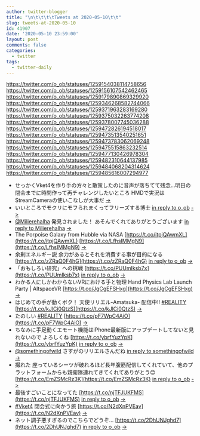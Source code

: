 ```yaml
---
author: twitter-blogger
title: "\n\t\t\t\tTweets at 2020-05-10\t\t"
slug: tweets-at-2020-05-10
id: 41907
date: '2020-05-10 23:59:00'
layout: post
comments: false
categories:
  - twitter
tags:
  - twitter-daily
---
```


https://twitter.com/o_ob/statuses/1259154038114758656 https://twitter.com/o_ob/statuses/1259156107542462465 https://twitter.com/o_ob/statuses/1259179890869329920 https://twitter.com/o_ob/statuses/1259346268582744066 https://twitter.com/o_ob/statuses/1259371963283169280 https://twitter.com/o_ob/statuses/1259375032263774208 https://twitter.com/o_ob/statuses/1259378007745036288 https://twitter.com/o_ob/statuses/1259472826194518017 https://twitter.com/o_ob/statuses/1259473513540251651 https://twitter.com/o_ob/statuses/1259473783062069248 https://twitter.com/o_ob/statuses/1259475515863232514 https://twitter.com/o_ob/statuses/1259477130426978304 https://twitter.com/o_ob/statuses/1259482310644137985 https://twitter.com/o_ob/statuses/1259484068204314624 https://twitter.com/o_ob/statuses/1259485616007294977  

*   せっかくVket4を作り手の方々と散策したのに音声が落ちてて残念…明日の閉会までに時間作って再チャレンジしたいところ HMDで実況はStreamCameraの使いこなしが大事だ [->](https://twitter.com/o_ob/statuses/1259154038114758656)
*   いいところでモクリにモフられまくってフリーズする博士 [in reply to o_ob](https://twitter.com/o_ob/statuses/1259128066141347840) [->](https://twitter.com/o_ob/statuses/1259156107542462465)
*   [@Milierehalha](https://twitter.com/Milierehalha) 発見されました！ あそんでくれてありがとうございます [in reply to Milierehalha](https://twitter.com/Milierehalha/statuses/1259160787735556096) [->](https://twitter.com/o_ob/statuses/1259179890869329920)
*   The Porpoise Galaxy from Hubble via NASA [https://t.co/itpjQAwmXL](https://t.co/itpjQAwmXL) [https://t.co/LfhsIMMgN9](https://t.co/LfhsIMMgN9) [->](https://twitter.com/o_ob/statuses/1259346268582744066)
*   余剰エネルギー説 余力があるとそれを消費する事が目的になる [https://t.co/zZRaQ0F4hG](https://t.co/zZRaQ0F4hG) [in reply to o_ob](https://twitter.com/o_ob/statuses/1259111535697211394) [->](https://twitter.com/o_ob/statuses/1259371963283169280)
*   「おもしろい研究」への挑戦 [https://t.co/PUUmIksb7x](https://t.co/PUUmIksb7x) [in reply to o_ob](https://twitter.com/o_ob/statuses/1259111535697211394) [->](https://twitter.com/o_ob/statuses/1259375032263774208)
*   わかる人にしかわからないVRにおける手と物理 Hand Physics Lab Launch Party | AltspaceVR [https://t.co/JgCgEFSHxg](https://t.co/JgCgEFSHxg) [->](https://twitter.com/o_ob/statuses/1259378007745036288)
*   はじめての手が動くボク！ 天使リリエル-Amatsuka- 配信中!! [#REALITY](https://twitter.com/search?q=%23REALITY&src=hash) [https://t.co/kJlCi0QtzS](https://t.co/kJlCi0QtzS) [->](https://twitter.com/o_ob/statuses/1259472826194518017)
*   たのしい [#REALITY](https://twitter.com/search?q=%23REALITY&src=hash) [https://t.co/pF7WpC4AiO](https://t.co/pF7WpC4AiO) [->](https://twitter.com/o_ob/statuses/1259473513540251651)
*   ちなみに手足動くエモート機能はiPhone最新版にアップデートしてないと見れないので よろしくね [https://t.co/ybrfYuzYpK](https://t.co/ybrfYuzYpK) [in reply to o_ob](https://twitter.com/o_ob/statuses/1259472826194518017) [->](https://twitter.com/o_ob/statuses/1259473783062069248)
*   [@somethingofwild](https://twitter.com/somethingofwild) さすがのリリエルさんだね [in reply to somethingofwild](https://twitter.com/somethingofwild/statuses/1259474242992656384) [->](https://twitter.com/o_ob/statuses/1259475515863232514)
*   撮れた 座っているシーツが破れるほど長年腹筋配信してくれていて、他のプラットフォームからも親衛隊連れてきてくれてありがとう😊 [https://t.co/EmZSMcRz3K](https://t.co/EmZSMcRz3K) [in reply to o_ob](https://twitter.com/o_ob/statuses/1259473513540251651) [->](https://twitter.com/o_ob/statuses/1259477130426978304)
*   最後すごいことになってた [https://t.co/njTFJUKFMS](https://t.co/njTFJUKFMS) [in reply to o_ob](https://twitter.com/o_ob/statuses/1259473513540251651) [->](https://twitter.com/o_ob/statuses/1259482310644137985)
*   [#Vket4](https://twitter.com/search?q=%23Vket4&src=hash) 閉会式に向かう旅 [https://t.co/N2dXnPVEav](https://t.co/N2dXnPVEav) [->](https://twitter.com/o_ob/statuses/1259484068204314624)
*   ネット調子悪すぎるのでこちらでどうぞ… [https://t.co/2DhUNJghd7](https://t.co/2DhUNJghd7) [in reply to o_ob](https://twitter.com/o_ob/statuses/1259484068204314624) [->](https://twitter.com/o_ob/statuses/1259485616007294977)